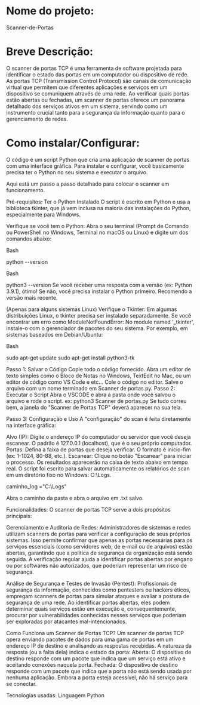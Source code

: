 # Nome do projeto:
Scanner-de-Portas

# Breve Descrição:
O scanner de portas TCP é uma ferramenta de software projetada para identificar o estado das portas em um computador ou dispositivo de rede.
As portas TCP (Transmission Control Protocol) são canais de comunicação virtual que permitem que diferentes aplicações e serviços em um dispositivo se comuniquem através de uma rede.
Ao verificar quais portas estão abertas ou fechadas, um scanner de portas oferece um panorama detalhado dos serviços ativos em um sistema, servindo como um instrumento crucial tanto para a segurança da informação quanto para o gerenciamento de redes.

# Como instalar/Configurar:
O código é um script Python que cria uma aplicação de scanner de portas com uma interface gráfica.
Para instalar e configurar, você basicamente precisa ter o Python no seu sistema e executar o arquivo.

Aqui está um passo a passo detalhado para colocar o scanner em funcionamento.

Pré-requisitos: Ter o Python Instalado
O script é escrito em Python e usa a biblioteca tkinter, que já vem inclusa na maioria das instalações do Python, especialmente para Windows.

Verifique se você tem o Python: Abra o seu terminal (Prompt de Comando ou PowerShell no Windows, Terminal no macOS ou Linux) e digite um dos comandos abaixo:

Bash

python --version

Bash

python3 --version
Se você receber uma resposta com a versão (ex: Python 3.9.1), ótimo!
Se não, você precisa instalar o Python primeiro.
Recomendo a versão mais recente.

(Apenas para alguns sistemas Linux) Verifique o Tkinter: Em algumas distribuições Linux, o tkinter precisa ser instalado separadamente.
Se você encontrar um erro como ModuleNotFoundError: No module named '_tkinter', instale-o com o gerenciador de pacotes do seu sistema.
Por exemplo, em sistemas baseados em Debian/Ubuntu:

Bash

sudo apt-get update
sudo apt-get install python3-tk

Passo 1: Salvar o Código
Copie todo o código fornecido.
Abra um editor de texto simples como o Bloco de Notas no Windows, TextEdit no Mac, ou um editor de código como VS Code e etc...
Cole o código no editor.
Salve o arquivo com um nome terminado em Scanner de portas.py.
Passo 2: Executar o Script
Abra o VSCODE e abra a pasta onde você salvou o arquivo e rode o script.
ex: python3 Scanner de portas.py
Se tudo correu bem, a janela do "Scanner de Portas TCP" deverá aparecer na sua tela.

Passo 3: Configuração e Uso
A "configuração" do scan é feita diretamente na interface gráfica:

Alvo (IP): Digite o endereço IP do computador ou servidor que você deseja escanear. O padrão é 127.0.0.1 (localhost), que é o seu próprio computador.
Portas: Defina a faixa de portas que deseja verificar. O formato é inicio-fim (ex: 1-1024, 80-88, etc.).
Escanear: Clique no botão "Escanear" para iniciar o processo. Os resultados aparecerão na caixa de texto abaixo em tempo real.
O script foi escrito para salvar automaticamente os relatórios de scan em um diretório fixo no Windows: C:\Logs.

caminho_log ="C:\Logs"

Abra o caminho da pasta e abra o arquivo em .txt salvo.

Funcionalidades: 
O scanner de portas TCP serve a dois propósitos principais:

Gerenciamento e Auditoria de Redes: Administradores de sistemas e redes utilizam scanners de portas para verificar a configuração de seus próprios sistemas.
Isso permite confirmar que apenas as portas necessárias para os serviços essenciais (como servidores web, de e-mail ou de arquivos) estão abertas, garantindo que a política de segurança da organização está sendo seguida. A verificação regular ajuda a identificar portas abertas por engano ou por softwares não autorizados, que poderiam representar um risco de segurança.

Análise de Segurança e Testes de Invasão (Pentest): Profissionais de segurança da informação, conhecidos como pentesters ou hackers éticos,
empregam scanners de portas para simular ataques e avaliar a postura de segurança de uma rede.
Ao identificar portas abertas, eles podem determinar quais serviços estão em execução e, consequentemente, procurar por vulnerabilidades conhecidas nesses serviços que poderiam ser exploradas por atacantes mal-intencionados.

Como Funciona um Scanner de Portas TCP?
Um scanner de portas TCP opera enviando pacotes de dados para uma gama de portas em um endereço IP de destino e analisando as respostas recebidas. A natureza da resposta (ou a falta dela) indica o estado da porta:
Aberta: O dispositivo de destino responde com um pacote que indica que um serviço está ativo e aceitando conexões naquela porta.
Fechada: O dispositivo de destino responde com um pacote que indica que a porta não está sendo usada por nenhuma aplicação. Embora a porta esteja acessível, não há serviço para se conectar.

Tecnologias usadas:
Linguagem Python

